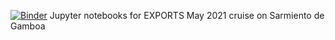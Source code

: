 [![Binder](https://mybinder.org/badge_logo.svg)](https://mybinder.org/v2/gh/san-soucie/sarmiento_notebooks/HEAD)
Jupyter notebooks for EXPORTS May 2021 cruise on Sarmiento de Gamboa